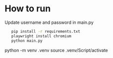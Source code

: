 # How to run
Update username and password in main.py

```bash
   pip install -r requirements.txt
   playwright install chromium
   python main.py
```
python -m venv .venv
source .venv/Script/activate